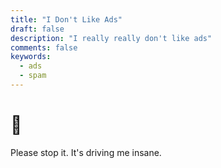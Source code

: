 ```yaml
---
title: "I Don't Like Ads"
draft: false
description: "I really really don't like ads"
comments: false
keywords:
  - ads
  - spam
---
```


# 👋

Please stop it. It's driving me insane.
